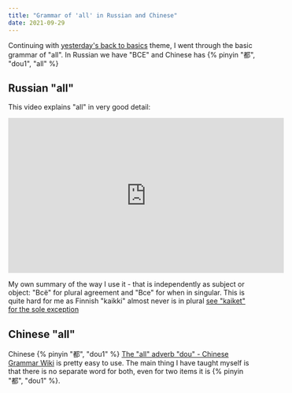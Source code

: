 ```yaml
---
title: "Grammar of 'all' in Russian and Chinese"
date: 2021-09-29
---
```


Continuing with [yesterday's back to basics](/post/2021-09-28/) theme, I went through the basic grammar of "all". In Russian we have "ВСЕ" and Chinese has {% pinyin "都", "dou1", "all" %}

## Russian "all"

This video explains "all" in very good detail:

<div class="tube-embed">
<iframe width="560" height="315" src="https://www.youtube.com/embed/Y7-wtzal1u0" title="YouTube video player" frameborder="0" allow="accelerometer; autoplay; clipboard-write; encrypted-media; gyroscope; picture-in-picture" allowfullscreen></iframe>
</div>

My own summary of the way I use it - that is independently as subject or object: "Всё" for plural agreement and "Всe" for when in singular. This is quite hard for me as Finnish "kaikki" almost never is in plural [see "kaiket" for the sole exception](https://en.wiktionary.org/wiki/kaiket)


## Chinese "all"

Chinese {% pinyin "都", "dou1" %} [The "all" adverb "dou" - Chinese Grammar Wiki](https://resources.allsetlearning.com/chinese/grammar/The_%22all%22_adverb_%22dou%22) is pretty easy to use. The main thing I have taught myself is that there is no separate word for both, even for two items it is {% pinyin "都", "dou1" %}.